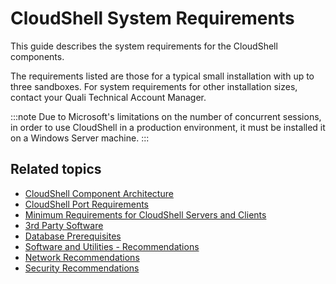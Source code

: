 # CloudShell System Requirements

This guide describes the system requirements for the CloudShell components.

The requirements listed are those for a typical small installation with up to three sandboxes. For system requirements for other installation sizes, contact your Quali Technical Account Manager.

:::note
Due to Microsoft's limitations on the number of concurrent sessions, in order to use CloudShell in a production environment, it must be installed it on a Windows Server machine.
:::

## Related topics

- [CloudShell Component Architecture](./cs-component-architechture.md)
- [CloudShell Port Requirements](./cs-port-requirements.md)
- [Minimum Requirements for CloudShell Servers and Clients](./min-requirements-for-cs.md)
- [3rd Party Software](./third-party-software.md)
- [Database Prerequisites](./database-prereq.md)
- [Software and Utilities - Recommendations](./software-and-utilities.md)
- [Network Recommendations](./network-recommendations.md)
- [Security Recommendations](./security-recommendations.md)
